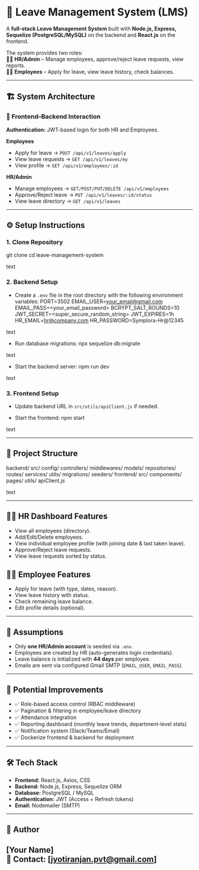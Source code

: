 # 🚀 Leave Management System (LMS)

A **full-stack Leave Management System** built with **Node.js, Express, Sequelize (PostgreSQL/MySQL)** on the backend and **React.js** on the frontend.

The system provides two roles:  
👨‍💼 **HR/Admin** – Manage employees, approve/reject leave requests, view reports.  
👩‍💻 **Employees** – Apply for leave, view leave history, check balances.

---

## 🏗️ System Architecture

### 🔗 Frontend–Backend Interaction

**Authentication:** JWT-based login for both HR and Employees.

**Employees**  
- Apply for leave → `POST /api/v1/leaves/apply`  
- View leave requests → `GET /api/v1/leaves/my`  
- View profile → `GET /api/v1/employees/:id`

**HR/Admin**  
- Manage employees → `GET/POST/PUT/DELETE /api/v1/employees`  
- Approve/Reject leave → `PUT /api/v1/leaves/:id/status`  
- View leave directory → `GET /api/v1/leaves`

---

## ⚙️ Setup Instructions

### 1. Clone Repository
git clone <repository-url>
cd leave-management-system

text

### 2. Backend Setup

- Create a `.env` file in the root directory with the following environment variables:
PORT=3502
EMAIL_USER=your_email@gmail.com
EMAIL_PASS=<your_email_password>
BCRYPT_SALT_ROUNDS=10
JWT_SECRET=<super_secure_random_string>
JWT_EXPIRES=1h
HR_EMAIL=hr@company.com
HR_PASSWORD=Symplora-Hr@12345

text

- Run database migrations:
npx sequelize db:migrate

text

- Start the backend server:
npm run dev

text

### 3. Frontend Setup

- Update backend URL in `src/utils/apiClient.js` if needed.

- Start the frontend:
npm start

text

---

## 📂 Project Structure

backend/
src/
config/
controllers/
middlewares/
models/
repositories/
routes/
services/
utils/
migrations/
seeders/
frontend/
src/
components/
pages/
utils/
apiClient.js

text

---

## 👨‍💼 HR Dashboard Features
- View all employees (directory).  
- Add/Edit/Delete employees.  
- View individual employee profile (with joining date & last taken leave).  
- Approve/Reject leave requests.  
- View leave requests sorted by status.

## 👩‍💻 Employee Features
- Apply for leave (with type, dates, reason).  
- View leave history with status.  
- Check remaining leave balance.  
- Edit profile details (optional).

---

## 📌 Assumptions
- Only **one HR/Admin account** is seeded via `.env`.  
- Employees are created by HR (auto-generates login credentials).  
- Leave balance is initialized with **44 days** per employee.  
- Emails are sent via configured Gmail SMTP (`EMAIL_USER`, `EMAIL_PASS`).

---

## 🔮 Potential Improvements
- ✅ Role-based access control (RBAC middleware)  
- ✅ Pagination & filtering in employee/leave directory  
- ✅ Attendance integration  
- ✅ Reporting dashboard (monthly leave trends, department-level stats)  
- ✅ Notification system (Slack/Teams/Email)  
- ✅ Dockerize frontend & backend for deployment

---

## 🛠️ Tech Stack

- **Frontend:** React.js, Axios, CSS  
- **Backend:** Node.js, Express, Sequelize ORM  
- **Database:** PostgreSQL / MySQL  
- **Authentication:** JWT (Access + Refresh tokens)  
- **Email:** Nodemailer (SMTP)

---

## 📌 Author
[Your Name]  
📧 Contact: [jyotiranjan.pvt@gmail.com]
---